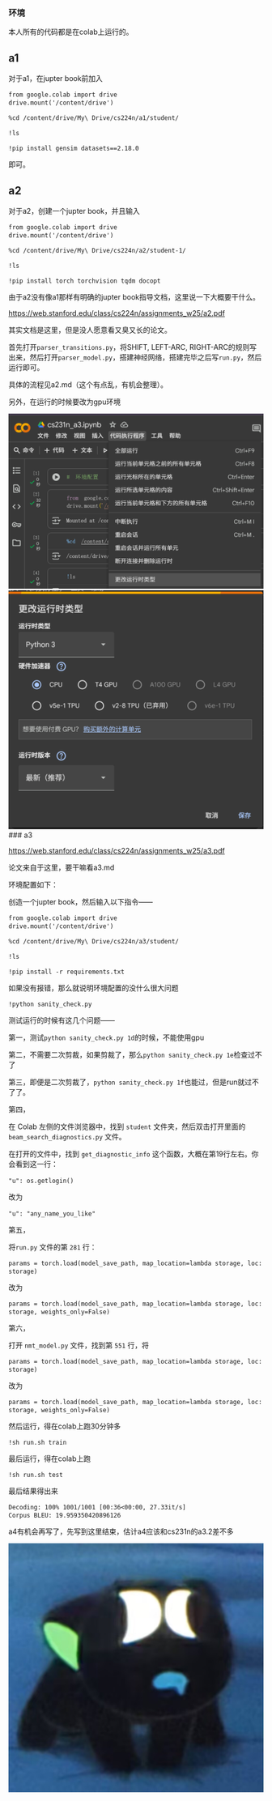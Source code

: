 ### 环境

本人所有的代码都是在colab上运行的。
## a1

对于a1，在jupter book前加入

```
from google.colab import drive
drive.mount('/content/drive')
```

```
%cd /content/drive/My\ Drive/cs224n/a1/student/
```

```
!ls
```

```
!pip install gensim datasets==2.18.0
```

即可。

## a2

对于a2，创建一个jupter book，并且输入

```
from google.colab import drive
drive.mount('/content/drive')
```

```
%cd /content/drive/My\ Drive/cs224n/a2/student-1/
```

```
!ls
```

```
!pip install torch torchvision tqdm docopt
```

由于a2没有像a1那样有明确的jupter book指导文档，这里说一下大概要干什么。

https://web.stanford.edu/class/cs224n/assignments_w25/a2.pdf

其实文档是这里，但是没人愿意看又臭又长的论文。

首先打开`parser_transitions.py`，将SHIFT, LEFT-ARC, RIGHT-ARC的规则写出来，然后打开`parser_model.py`，搭建神经网络，搭建完毕之后写`run.py`，然后运行即可。

具体的流程见a2.md（这个有点乱，有机会整理）。

另外，在运行的时候要改为gpu环境

<img src="./Environment.assets/change_gpu1.png"  alt="change_gpu1" style="zoom:50%;" />

<img src="./Environment.assets/change_gpu2.png"  alt="change_gpu2" style="zoom:50%;" />
### a3

https://web.stanford.edu/class/cs224n/assignments_w25/a3.pdf

论文来自于这里，要干嘛看a3.md

环境配置如下：

创造一个jupter book，然后输入以下指令——

```
from google.colab import drive
drive.mount('/content/drive')
```

```
%cd /content/drive/My\ Drive/cs224n/a3/student/
```

```
!ls
```

```
!pip install -r requirements.txt
```

如果没有报错，那么就说明环境配置的没什么很大问题
```
!python sanity_check.py
```

测试运行的时候有这几个问题——

第一，测试`python sanity_check.py 1d`的时候，不能使用gpu

第二，不需要二次剪裁，如果剪裁了，那么`python sanity_check.py 1e`检查过不了

第三，即便是二次剪裁了，`python sanity_check.py 1f`也能过，但是run就过不了了。

第四，

在 Colab 左侧的文件浏览器中，找到 `student` 文件夹，然后双击打开里面的 `beam_search_diagnostics.py` 文件。

在打开的文件中，找到 `get_diagnostic_info` 这个函数，大概在第19行左右。你会看到这一行：

`"u": os.getlogin()`

改为

`"u": "any_name_you_like"`

第五，

将`run.py` 文件的第 `281` 行：

```
params = torch.load(model_save_path, map_location=lambda storage, loc: storage)
```

改为

```
params = torch.load(model_save_path, map_location=lambda storage, loc: storage, weights_only=False)
```

第六，

打开 `nmt_model.py` 文件，找到第 `551` 行，将

```
params = torch.load(model_save_path, map_location=lambda storage, loc: storage)
```

改为

```
params = torch.load(model_save_path, map_location=lambda storage, loc: storage, weights_only=False)
```

然后运行，得在colab上跑30分钟多

```
!sh run.sh train
```

最后运行，得在colab上跑

```
!sh run.sh test
```

最后结果得出来

```
Decoding: 100% 1001/1001 [00:36<00:00, 27.33it/s]
Corpus BLEU: 19.959350420896126
```

a4有机会再写了，先写到这里结束，估计a4应该和cs231n的a3.2差不多

<img src="./Environment.assets/black_mind.jpg"  alt="black_mind" style="zoom:50%;" />